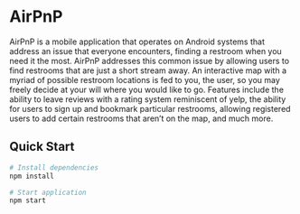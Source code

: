 # AirPnP
AirPnP is a mobile application that operates on Android systems that address an issue that everyone encounters, finding a restroom when you need it the most. AirPnP addresses this common issue by allowing users to find restrooms that are just a short stream away. An interactive map with a myriad of possible restroom locations is fed to you, the user, so you may freely decide at your will where you would like to go. Features include the ability to leave reviews with a rating system reminiscent of yelp, the ability for users to sign up and bookmark particular restrooms, allowing registered users to add certain restrooms that aren’t on the map, and much more.

## Quick Start

```bash
# Install dependencies
npm install

# Start application
npm start
```
